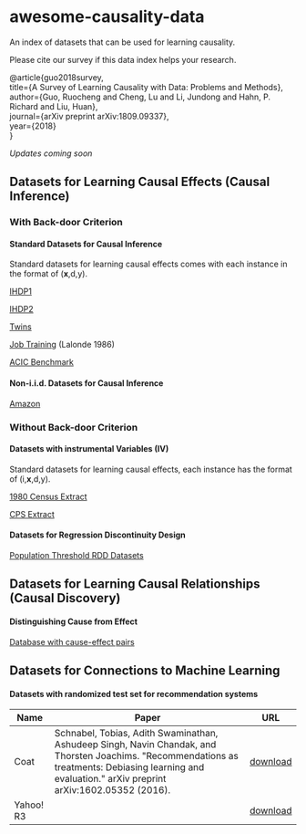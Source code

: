 # awesome-causality-data
An index of datasets that can be used for learning causality.

Please cite our survey if this data index helps your research.

@article{guo2018survey,</br>
  title={A Survey of Learning Causality with Data: Problems and Methods},</br>
  author={Guo, Ruocheng and Cheng, Lu and Li, Jundong and Hahn, P. Richard and Liu, Huan}, </br>
  journal={arXiv preprint arXiv:1809.09337}, </br>
  year={2018}</br>
}

*Updates coming soon* 

## Datasets for Learning Causal Effects (Causal Inference)
### With Back-door Criterion

#### Standard Datasets for Causal Inference
Standard datasets for learning causal effects comes with each instance in the format of (**x**,d,y).

[IHDP1](https://github.com/AMLab-Amsterdam/CEVAE/tree/master/datasets/IHDP)

[IHDP2](https://math.la.asu.edu/~prhahn/)

[Twins](https://github.com/AMLab-Amsterdam/CEVAE/tree/master/datasets/TWINS)

[Job Training](http://users.nber.org/~rdehejia/data/nswdata2.html) (Lalonde 1986)

[ACIC Benchmark](https://github.com/vdorie/aciccomp/tree/master/2016)

#### Non-i.i.d. Datasets for Causal Inference

[Amazon](https://drive.google.com/drive/u/1/folders/1Ff_GdfjhrDFbZiRW0z81lGJW-cUrYmo1)

### Without Back-door Criterion
#### Datasets with instrumental Variables (IV)
Standard datasets for learning causal effects, each instance has the format of (i,**x**,d,y).

[1980 Census Extract](https://economics.mit.edu/faculty/angrist/data1/data/angkru95)

[CPS Extract](https://economics.mit.edu/faculty/angrist/data1/data/angkru95)

#### Datasets for Regression Discontinuity Design

[Population Threshold RDD Datasets](https://dataverse.harvard.edu/dataset.xhtml?persistentId=doi:10.7910/DVN/PGXO5O)

## Datasets for Learning Causal Relationships (Causal Discovery)

#### Distinguishing Cause from Effect
[Database with cause-effect pairs](http://webdav.tuebingen.mpg.de/cause-effect/)

## Datasets for Connections to Machine Learning
#### Datasets with randomized test set for recommendation systems
|Name|Paper|URL|
|---|---|---|
|Coat|Schnabel, Tobias, Adith Swaminathan, Ashudeep Singh, Navin Chandak, and Thorsten Joachims. "Recommendations as treatments: Debiasing learning and evaluation." arXiv preprint arXiv:1602.05352 (2016).|[download](http://www.cs.cornell.edu/~schnabts/mnar/index.html)|
|Yahoo! R3|   |[download](https://webscope.sandbox.yahoo.com/catalog.php?datatype=r)|
